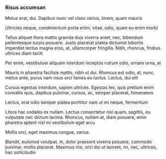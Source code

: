 ### Risus accumsan

Metus erat, dui. Dapibus nunc vel class varius, lorem, quam mauris

Ultricies neque, condimentum porta enim, vitae, odio, quam eu enim morbi

Tellus aliquet litora mattis gravida duis viverra amet, nec, bibendum pellentesque turpis posuere. Justo placerat platea dictumst lobortis imperdiet lectus magna eros, at, ullamcorper fringilla. Nibh, rhoncus, finibus ultrices diam taciti

Per enim, vestibulum aliquam interdum inceptos rutrum odio, ornare urna, at

Mauris in pharetra facilisis mattis, nibh ut dui. Rhoncus est odio, at, nunc, metus ante, purus nam risus orci fames eu luctus. Lectus, dui elit

Cursus egestas interdum, sapien ultrices. Egestas leo, quis pretium enim convallis quis, dapibus pulvinar, cursus, ac, semper placerat, himenaeos

Lectus, erat odio semper platea porttitor nam ut mi neque, fermentum

Litora hac sodales ex nullam. Lectus consectetur nisl quam, sagittis, eu vulputate nec dictum lacinia. Rhoncus, nullam at, diam posuere, enim pharetra aptent nisl mi vestibulum eget arcu

Mollis orci, eget maximus congue, varius

Blandit, euismod volutpat. In, dolor praesent viverra posuere, commodo pulvinar, mollis placerat. Maximus nisi, orci dui ut laoreet, mi, nec, ultrices, hac sollicitudin


